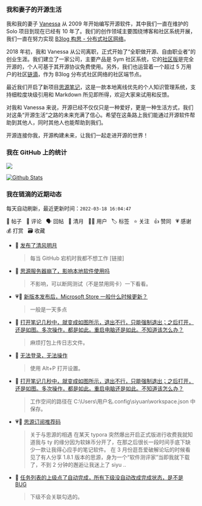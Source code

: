 ### 我和妻子的开源生活

我和我的妻子 [Vanessa](https://github.com/Vanessa219) 从 2009 年开始编写开源软件，其中我们一直在维护的 Solo 项目到现在已经有 10 年了。我们的创作领域主要围绕博客和社区系统开展，我们一直在努力实现 [B3log 构思 - 分布式社区网络](https://ld246.com/article/1546941897596)。

2018 年初，我和 Vanessa 从公司离职，正式开始了“全职做开源、自由职业者”的创业生涯。我们建立了一家公司，主要产品是 Sym 社区系统，它的[社区版](https://github.com/88250/symphony)是完全开源的，个人可基于其开源协议免费使用。另外，我们也运营着一个超过 5 万用户的社区[链滴](https://ld246.com)，作为 B3log 分布式社区网络的社区端节点。

最近我们开启了新项目[思源笔记](https://github.com/siyuan-note/siyuan)，这是一款本地离线优先的个人知识管理系统，支持细粒度块级引用和 Markdown 所见即所得，欢迎大家来试用和反馈。

对我和 Vanessa 来说，开源已经不仅仅只是一种爱好，更是一种生活方式，我们对这条“开源生活”之路的未来充满了信心。希望在这条路上我们能通过开源软件帮助到其他人，同时其他人也能帮助到我们。

开源连接你我，开源构建未来，让我们一起走进开源的世界！

### 我在 GitHub 上的统计

<a title="Hits" target="_blank" href="https://github.com/88250/88250"><img src="https://hits.b3log.org/88250/88250.svg"></a>

[![Github Stats](https://github-readme-stats.vercel.app/api?username=88250&theme=tokyonight&show_icons=true)](https://github.com/88250)

<!--events start -->

### 我在链滴的近期动态

每天自动刷新，最近更新时间：`2022-03-18 16:04:47`

📝 帖子 &nbsp; 💬 评论 &nbsp; 🗣 回帖 &nbsp; 🌙 清月 &nbsp; 👨‍💻 用户 &nbsp; 🏷️ 标签 &nbsp; ⭐️ 关注 &nbsp; 👍 赞同 &nbsp; 💗 感谢 &nbsp; 💰 打赏 &nbsp; 🗃 收藏

* 🌙 [发布了清风明月](https://ld246.com/member/88250/breezemoons/1647531436504)

  > 每当 GitHub 宕机时我都不想工作 [链接]
* 💬 [思源服务器崩了，影响本地软件使用吗](https://ld246.com/article/1647526598998/comment/1647530892378#comments)

  > 不影响，可以断网测试（不是禁用网卡）一下看看。
* 💗💬 [新版本发布后，Microsoft Store 一般什么时候更新？](https://ld246.com/article/1647528022261/comment/1647529565885#comments)

  > 一般是一天多点
* 💬 [打开笔记几秒中，就变成如图所示，退出不行，只能强制退出；之后打开，还是如图。多次操作，都是如此。重启电脑还是如此。不知道该怎么办？](https://ld246.com/article/1647433539326/comment/1647522319900#comments)

  > 麻烦打包上传日志文件。
* 💬 [无法登录，无法操作](https://ld246.com/article/1647521385632/comment/1647522272634#comments)

  > 使用 Alt+P 打开设置。
* 💬 [打开笔记几秒中，就变成如图所示，退出不行，只能强制退出；之后打开，还是如图。多次操作，都是如此。重启电脑还是如此。不知道该怎么办？](https://ld246.com/article/1647433539326/comment/1647519394467#comments)

  > 工作空间的路径在 C:\Users\用户名\.config\siyuan\workspace.json 中保存。
* 💗📝 [思源订阅推荐码](https://ld246.com/article/1647503013371)

  > 关于与思源的相遇 在某天 typora 突然爆出开启正式版进行收费我就知道我与 ty 的缘分因为软妹币分开了，在那之后很长一段时间手底下缺少一款让我得心应手的笔记软件。 在 3 月份逛吾爱破解论坛的时候看见了有人分享 1.8.1 版本的思源，身为一个“软件测评家”当即我就下载了，不到 2 分钟的邂逅让我迷上了 siyu ..
* 💬 [任务列表的上级点了自动完成，所有下级没自动改成完成状态，是不是 BUG](https://ld246.com/article/1647510271432/comment/1647511063620#comments)

  > 下级不会关联勾选的。


<!--events end -->
